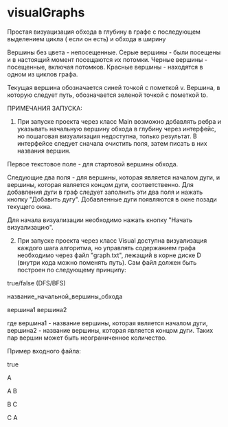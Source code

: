 # visualGraphs
Простая визуацизация обхода в глубину в графе с последующем выделением цикла ( если он есть) и обхода в ширину


Вершины без цвета - непосещенные. Серые вершины - были посещены и в настоящий момент посещаются их потомки. Черные вершины - посещенные, включая потомков. Красные вершины - находятся в одном из циклов графа.

Текущая вершина обозначается синей точкой с пометкой v. Вершина, в которую следует путь, обозначается зеленой точкой с пометкой to.


ПРИМЕЧАНИЯ ЗАПУСКА:

1. При запуске проекта через класс Main возможно добавлять ребра и указывать начальную вершину обхода в глубину через интерфейс, но пошаговая визуализация недоступна, только результат.
В интерфейсе следует сначала очистить поля, затем писать в них названия вершин.

Первое текстовое поле - для стартовой вершины обхода. 

Следующие два поля - для вершины, которая является началом дуги, и вершины, которая является концом дуги, соответственно.
Для добавления дуги в граф следует заполнить эти два поля и нажать кнопку "Добавить дугу". Добавленные дуги появляются в окне позади текущего окна.

Для начала визуализации необходимо нажать кнопку "Начать визуализацию".

2. При запуске проекта через класс Visual доступна визуализация каждого шага алгоритма, но управлять содержанием графа необходимо через файл "graph.txt", лежащий в корне диске D
(внутри кода можно поменять путь). Сам файл должен быть построен по следующему принципу:

  true/false (DFS/BFS)
  
  название_начальной_вершины_обхода
  
  вершина1 вершина2
  
где вершина1 - название вершины, которая является началом дуги, вершина2 - название вершины, которая является концом дуги. Таких пар вершин может быть неограниченное количество.

Пример входного файла: 

true

A

A B

B C

C A
